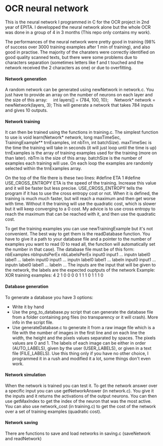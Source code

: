 # OCR neural network

This is the neural network I programmed in C for the OCR project in 2nd year of EPITA. I developped the neural network alone but the whole OCR was done in a group of 4 in 3 months (This repo only contains my work).

The performances of the neural network were pretty good in training (98% of success over 3000 training examples after 1 min of training), and also good in practise. The majority of the charaters were correctly identified on good quality scanned texts, but there were some problems due to characters separation (sometimes letters like f and t touched and the network received the 2 characters as one) or due to overfitting.

#### Network generation
A random network can be generated using newNetwork in network.c. You just have to provide an array on the number of neurons on each layer and the size of this array:
&nbsp;&nbsp;&nbsp;&nbsp;int layers[] = {784, 100, 10};
&nbsp;&nbsp;&nbsp;&nbsp;Network* network = newNetwork(layers, 3);
This will generate a network that takes 784 inputs and gives 10 outputs.

#### Network training
It can then be trained using the functions in training.c. The simplest function to use is void learn(Network\* network, long maxTimeSec, TrainingExample\*\* trnExamples, int nbTrn, int batchSize).
maxTimeSec is the time the training will take in seconds (it will just loop until the time is up)
trnExamples is the array of training examples used for the training (more on than later). nbTrn is the size of this array.
batchSize is the number of examples each training will use. On each loop the examples are randomly selected within the trnExamples array.

On the top of the file there is these two lines:
\#define ETA 1
\#define USE\_CROSS\_ENTROPY
ETA is the speed of the training. Increase this value and it will be faster but less precise.
USE\_CROSS\_ENTROPY tells the program if it has to use the cross entropy cost or not. When it is defined, the training is much much faster, but will reach a maximum and then get worse with time. Without it the training will use the quadratic cost, which is slower but it will keep converging to a 0 cost.
My advice is to use cross entropy to reach the maximum that can be reached with it, and then use the quadratic cost.

To get the training examples you can use newTrainingExample but it's not convenient. The best way to get them is the readDatabase function. You have to give it a path to your database file and a pointer to the number of examples you want to read (0 to read all, the function will automatically set the number in that case).
The database file must be of this form:
nbExamples nbInputsPerEx nbLabelsPerEx
input0 input1 ... inputn label0 label1 ... labeln
input0 input1 ... inputn label0 label1 ... labeln
input0 input1 ... inputn label0 label1 ... labeln
...
The inputs are the input that will be given to the network, the labels are the expected ouptputs of the network
Example: XOR training examples:
4 2 1
0 0 0
0 1 1
1 0 1
1 1 0

#### Database generation

To generate a database you have 3 options:
- Write it by hand
- Use the png_to_database.py script that can generate the database file from a folder containing png files (no transparency or it will crash). More info in the script file.
- Use generateDatabase.c to generate it from a raw image file which is a file with the number of images in the first line and on each line the width, the height and the pixels values separated by spaces. The pixels values are 0 and 1. The labels of each image can be either in order (AUTO_LABELS), given by the user (USER_LABELS), or given in a text file (FILE_LABELS). Use this thing only if you have no other choice, I programmed it in a rush and modified it a lot, some things don't even work.

#### Network simulation

When the network is trained you can test it. 
To get the network answer over a specific input you can use getNetworkAnswer (in network.c). You give it the inputs and it returns the activations of the output neurons. You can then use getMaxIndex to get the index of the neuron that was the most active.
You can also use network_cost (in training.c) to get the cost of the network over a set of training examples (quadratic cost).

#### Network saving

There are functions to save and load networks in saving.c (saveNetwork and readNetwork)
